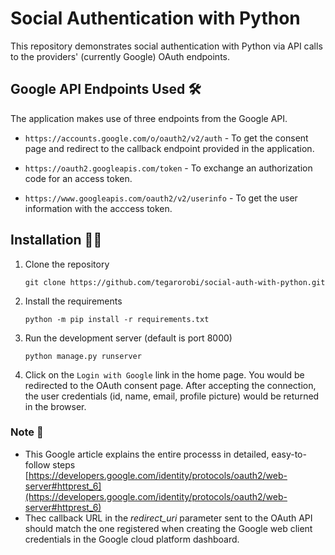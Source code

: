 # Social Authentication with Python
This repository demonstrates social authentication with Python via API calls to the providers' (currently Google) OAuth endpoints.

## Google API Endpoints Used 🛠
The application makes use of three endpoints from the Google API.
-  `https://accounts.google.com/o/oauth2/v2/auth` - To get the consent page and redirect to the callback endpoint provided in the application.

- `https://oauth2.googleapis.com/token` - To exchange an authorization code for an access token.

- `https://www.googleapis.com/oauth2/v2/userinfo` - To get the user information with the acccess token.

## Installation 👷‍♂️
1. Clone the repository
    ```
    git clone https://github.com/tegarorobi/social-auth-with-python.git
    ```

2. Install the requirements
    ```
    python -m pip install -r requirements.txt
    ```

3. Run the development server (default is port 8000)
    ```
    python manage.py runserver
    ```

4. Click on the `Login with Google` link in the home page. You would be redirected to the OAuth consent page. After accepting the connection, the user credentials (id, name, email, profile picture) would be returned in the browser.

### Note 📝
- This Google article explains the entire processs in detailed, easy-to-follow steps [https://developers.google.com/identity/protocols/oauth2/web-server#httprest_6](https://developers.google.com/identity/protocols/oauth2/web-server#httprest_6)
- Thec callback URL in the _redirect_uri_ parameter sent to the OAuth API should match the one registered when creating the Google web client credentials in the Google cloud platform dashboard.